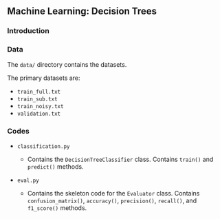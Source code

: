 ## Machine Learning: Decision Trees

### Introduction


### Data

The ``data/`` directory contains the datasets.

The primary datasets are:
- ``train_full.txt``
- ``train_sub.txt``
- ``train_noisy.txt``
- ``validation.txt``


### Codes

- ``classification.py``

	* Contains the ``DecisionTreeClassifier`` class. Contains ``train()`` and ``predict()`` methods.


- ``eval.py``

	* Contains the skeleton code for the ``Evaluator`` class. Contains ``confusion_matrix()``, ``accuracy()``, ``precision()``, ``recall()``, and ``f1_score()`` methods.








